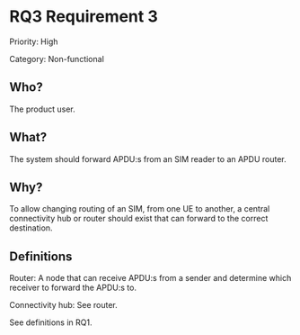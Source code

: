 # RQ3 Requirement 3

Priority: High

Category: Non-functional

## Who?

The product user.

## What?

The system should forward APDU:s from an SIM reader to an APDU
router.

## Why?

To allow changing routing of an SIM, from one UE to another, a
central connectivity hub or router should exist that can forward
to the correct destination.

## Definitions

Router: A node that can receive APDU:s from a sender and determine
which receiver to forward the APDU:s to.

Connectivity hub: See router.

See definitions in RQ1.
